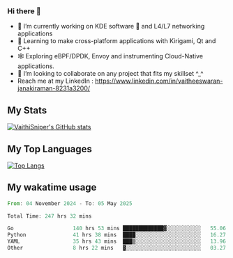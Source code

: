 ### Hi there 👋

- 🔭 I’m currently working on KDE software 💓 and L4/L7 networking applications 
- 📖 Learning to make cross-platform applications with Kirigami, Qt and C++
- 🕸️ Exploring eBPF/DPDK, Envoy and instrumenting Cloud-Native applications. 
- 👯 I’m looking to collaborate on any project that fits my skillset ^_^
- Reach me at my LinkedIn : https://www.linkedin.com/in/vaitheeswaran-janakiraman-8231a3200/

## My Stats
[![VaithiSniper's GitHub stats](https://github-readme-stats.vercel.app/api?username=VaithiSniper&hide=stars&theme=radical)](https://github.com/anuraghazra/github-readme-stats)

## My Top Languages

[![Top Langs](https://github-readme-stats.vercel.app/api/top-langs/?username=VaithiSniper&layout=compact)](https://github.com/anuraghazra/github-readme-stats)

## My wakatime usage

<!--START_SECTION:waka-->

```rust
From: 04 November 2024 - To: 05 May 2025

Total Time: 247 hrs 32 mins

Go                   140 hrs 53 mins █████████████▓░░░░░░░░░░░   55.06 %
Python               41 hrs 38 mins  ████░░░░░░░░░░░░░░░░░░░░░   16.27 %
YAML                 35 hrs 43 mins  ███▒░░░░░░░░░░░░░░░░░░░░░   13.96 %
Other                8 hrs 22 mins   ▓░░░░░░░░░░░░░░░░░░░░░░░░   03.27 %
```

<!--END_SECTION:waka-->
